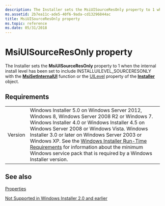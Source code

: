 ```yaml
---
description: The Installer sets the MsiUISourceResOnly property to 1 when the internal install level has been set to include INSTALLUILEVEL\_SOURCERESONLY with the MsiSetInternalUI function or the UILevel property of the Installer object.
ms.assetid: 2b7ea11c-ade5-40f6-9ada-cd13296844ac
title: MsiUISourceResOnly property
ms.topic: reference
ms.date: 05/31/2018
---
```


# MsiUISourceResOnly property

The Installer sets the **MsiUISourceResOnly** property to 1 when the internal install level has been set to include INSTALLUILEVEL\_SOURCERESONLY with the [**MsiSetInternalUI**](/windows/desktop/api/Msi/nf-msi-msisetinternalui) function or the [UILevel](installer-uilevel.md) property of the [**Installer**](installer-object.md) object.

## Requirements



|                    |                                                                                                                                                                                                                                                                                                                                                                                                                                                               |
|--------------------|---------------------------------------------------------------------------------------------------------------------------------------------------------------------------------------------------------------------------------------------------------------------------------------------------------------------------------------------------------------------------------------------------------------------------------------------------------------|
| Version<br/> | Windows Installer 5.0 on Windows Server 2012, Windows 8, Windows Server 2008 R2 or Windows 7. Windows Installer 4.0 or Windows Installer 4.5 on Windows Server 2008 or Windows Vista. Windows Installer 3.0 or later on Windows Server 2003 or Windows XP. See the [Windows Installer Run-Time Requirements](windows-installer-portal.md) for information about the minimum Windows service pack that is required by a Windows Installer version.<br/> |



## See also

<dl> <dt>

[Properties](properties.md)
</dt> <dt>

[Not Supported in Windows Installer 2.0 and earlier](not-supported-in-windows-installer-version-2-0.md)
</dt> </dl>

 

 




